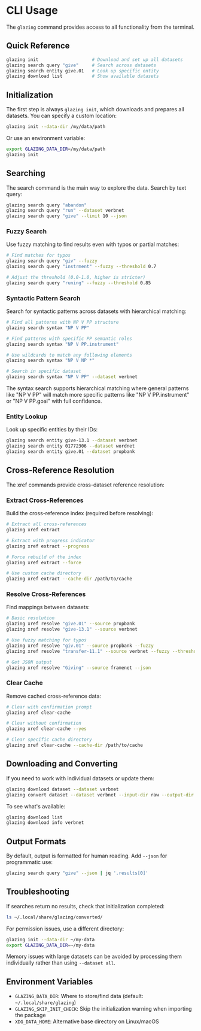 # CLI Usage

The `glazing` command provides access to all functionality from the terminal.

## Quick Reference

```bash
glazing init                    # Download and set up all datasets
glazing search query "give"     # Search across datasets
glazing search entity give.01   # Look up specific entity
glazing download list           # Show available datasets
```

## Initialization

The first step is always `glazing init`, which downloads and prepares all datasets. You can specify a custom location:

```bash
glazing init --data-dir /my/data/path
```

Or use an environment variable:

```bash
export GLAZING_DATA_DIR=/my/data/path
glazing init
```

## Searching

The search command is the main way to explore the data. Search by text query:

```bash
glazing search query "abandon"
glazing search query "run" --dataset verbnet
glazing search query "give" --limit 10 --json
```

### Fuzzy Search

Use fuzzy matching to find results even with typos or partial matches:

```bash
# Find matches for typos
glazing search query "giv" --fuzzy
glazing search query "instrment" --fuzzy --threshold 0.7

# Adjust the threshold (0.0-1.0, higher is stricter)
glazing search query "runing" --fuzzy --threshold 0.85
```

### Syntactic Pattern Search

Search for syntactic patterns across datasets with hierarchical matching:

```bash
# Find all patterns with NP V PP structure
glazing search syntax "NP V PP"

# Find patterns with specific PP semantic roles
glazing search syntax "NP V PP.instrument"

# Use wildcards to match any following elements
glazing search syntax "NP V NP *"

# Search in specific dataset
glazing search syntax "NP V PP" --dataset verbnet
```

The syntax search supports hierarchical matching where general patterns like "NP V PP" will match more specific patterns like "NP V PP.instrument" or "NP V PP.goal" with full confidence.

### Entity Lookup

Look up specific entities by their IDs:

```bash
glazing search entity give-13.1 --dataset verbnet
glazing search entity 01772306 --dataset wordnet
glazing search entity give.01 --dataset propbank
```

## Cross-Reference Resolution

The xref commands provide cross-dataset reference resolution:

### Extract Cross-References

Build the cross-reference index (required before resolving):

```bash
# Extract all cross-references
glazing xref extract

# Extract with progress indicator
glazing xref extract --progress

# Force rebuild of the index
glazing xref extract --force

# Use custom cache directory
glazing xref extract --cache-dir /path/to/cache
```

### Resolve Cross-References

Find mappings between datasets:

```bash
# Basic resolution
glazing xref resolve "give.01" --source propbank
glazing xref resolve "give-13.1" --source verbnet

# Use fuzzy matching for typos
glazing xref resolve "giv.01" --source propbank --fuzzy
glazing xref resolve "transfer-11.1" --source verbnet --fuzzy --threshold 0.8

# Get JSON output
glazing xref resolve "Giving" --source framenet --json
```

### Clear Cache

Remove cached cross-reference data:

```bash
# Clear with confirmation prompt
glazing xref clear-cache

# Clear without confirmation
glazing xref clear-cache --yes

# Clear specific cache directory
glazing xref clear-cache --cache-dir /path/to/cache
```

## Downloading and Converting

If you need to work with individual datasets or update them:

```bash
glazing download dataset --dataset verbnet
glazing convert dataset --dataset verbnet --input-dir raw --output-dir converted
```

To see what's available:

```bash
glazing download list
glazing download info verbnet
```

## Output Formats

By default, output is formatted for human reading. Add `--json` for programmatic use:

```bash
glazing search query "give" --json | jq '.results[0]'
```

## Troubleshooting

If searches return no results, check that initialization completed:

```bash
ls ~/.local/share/glazing/converted/
```

For permission issues, use a different directory:

```bash
glazing init --data-dir ~/my-data
export GLAZING_DATA_DIR=~/my-data
```

Memory issues with large datasets can be avoided by processing them individually rather than using `--dataset all`.

## Environment Variables

- `GLAZING_DATA_DIR`: Where to store/find data (default: `~/.local/share/glazing`)
- `GLAZING_SKIP_INIT_CHECK`: Skip the initialization warning when importing the package
- `XDG_DATA_HOME`: Alternative base directory on Linux/macOS
